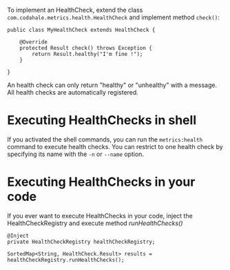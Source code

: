 To implement an HealthCheck, extend the class `com.codahale.metrics.health.HealthCheck` and implement method `check()`:

	public class MyHealthCheck extends HealthCheck {

		@Override
		protected Result check() throws Exception {
			return Result.healthy("I'm fine !");
		}

	}

An health check can only return "healthy" or "unhealthy" with a message. All health checks are automatically registered.

# Executing HealthChecks in shell

If you activated the shell commands, you can run the `metrics:health` command to execute health checks. You can restrict
to one health check by specifying its name with the `-n` or `--name` option.

# Executing HealthChecks in your code

If you ever want to execute HealthChecks in your code, inject the HealthCheckRegistry and execute method *runHealthChecks()*

	@Inject
	private HealthCheckRegistry healthCheckRegistry;

	SortedMap<String, HealthCheck.Result> results = healthCheckRegistry.runHealthChecks();

